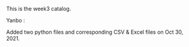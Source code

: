 This is the week3 catalog.

Yanbo :

Added two python files and corresponding CSV & Excel files on Oct 30, 2021.
